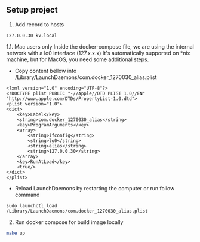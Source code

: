 #
## Setup project

1. Add record to hosts

```bash
127.0.0.30 kv.local
```

1.1. Mac users only
Inside the docker-compose file, we are using the internal network with a lo0 interface (127.x.x.x)
It's automatically supported on *nix machine, but for MacOS, you need some additional steps.
* Copy content bellow into /Library/LaunchDaemons/com.docker_1270030_alias.plist
```
<?xml version="1.0" encoding="UTF-8"?>
<!DOCTYPE plist PUBLIC "-//Apple//DTD PLIST 1.0//EN" "http://www.apple.com/DTDs/PropertyList-1.0.dtd">
<plist version="1.0">
<dict>
    <key>Label</key>
    <string>com.docker_1270030_alias</string>
    <key>ProgramArguments</key>
    <array>
        <string>ifconfig</string>
        <string>lo0</string>
        <string>alias</string>
        <string>127.0.0.30</string>
    </array>
    <key>RunAtLoad</key>
    <true/>
</dict>
</plist>
```
* Reload LaunchDaemons by restarting the computer or run follow command
```
sudo launchctl load /Library/LaunchDaemons/com.docker_1270030_alias.plist
```
2. Run docker compose for build image locally
```bash
make up
```
